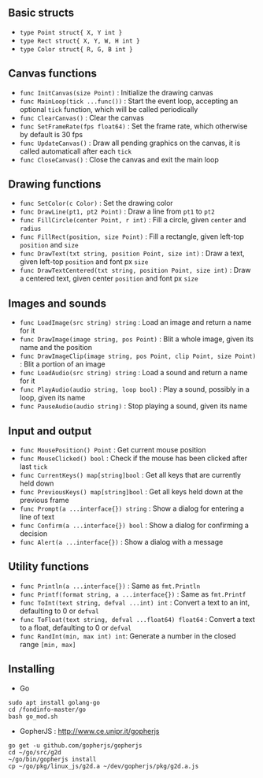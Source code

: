 ## Basic structs

- `type Point struct{ X, Y int }`
- `type Rect struct{ X, Y, W, H int }`
- `type Color struct{ R, G, B int }`

## Canvas functions

- `func InitCanvas(size Point)` : Initialize the drawing canvas
- `func MainLoop(tick ...func())` : Start the event loop, accepting an optional `tick` function, which will be called periodically
- `func ClearCanvas()` : Clear the canvas
- `func SetFrameRate(fps float64)` : Set the frame rate, which otherwise by default is 30 fps
- `func UpdateCanvas()` : Draw all pending graphics on the canvas, it is called automaticall after each `tick`
- `func CloseCanvas()` : Close the canvas and exit the main loop

## Drawing functions

- `func SetColor(c Color)` : Set the drawing color
- `func DrawLine(pt1, pt2 Point)` : Draw a line from `pt1` to `pt2`
- `func FillCircle(center Point, r int)` : Fill a circle, given `center` and `radius`
- `func FillRect(position, size Point)` : Fill a rectangle, given left-top `position` and `size`
- `func DrawText(txt string, position Point, size int)` : Draw a text, given left-top `position` and font px `size`
- `func DrawTextCentered(txt string, position Point, size int)` : Draw a centered text, given center `position` and font px `size`

## Images and sounds

- `func LoadImage(src string) string` : Load an image and return a name for it
- `func DrawImage(image string, pos Point)` : Blit a whole image, given its name and the position
- `func DrawImageClip(image string, pos Point, clip Point, size Point)` : Blit a portion of an image
- `func LoadAudio(src string) string` : Load a sound and return a name for it
- `func PlayAudio(audio string, loop bool)` : Play a sound, possibly in a loop, given its name
- `func PauseAudio(audio string)` : Stop playing a sound, given its name

## Input and output

- `func MousePosition() Point` : Get current mouse position
- `func MouseClicked() bool` : Check if the mouse has been clicked after last `tick`
- `func CurrentKeys() map[string]bool` : Get all keys that are currently held down
- `func PreviousKeys() map[string]bool` : Get all keys held down at the previous frame
- `func Prompt(a ...interface{}) string` : Show a dialog for entering a line of text
- `func Confirm(a ...interface{}) bool` : Show a dialog for confirming a decision
- `func Alert(a ...interface{})` : Show a dialog with a message

## Utility functions

- `func Println(a ...interface{})` : Same as `fmt.Println`
- `func Printf(format string, a ...interface{})` : Same as `fmt.Printf`
- `func ToInt(text string, defval ...int) int` : Convert a text to an int, defaulting to 0 or `defval`
- `func ToFloat(text string, defval ...float64) float64` : Convert a text to a float, defaulting to 0 or `defval`
- `func RandInt(min, max int) int`: Generate a number in the closed range `[min, max]`

## Installing

- Go
```
sudo apt install golang-go
cd /fondinfo-master/go
bash go_mod.sh
```

- GopherJS : <http://www.ce.unipr.it/gopherjs>
```
go get -u github.com/gopherjs/gopherjs
cd ~/go/src/g2d
~/go/bin/gopherjs install
cp ~/go/pkg/linux_js/g2d.a ~/dev/gopherjs/pkg/g2d.a.js
```
